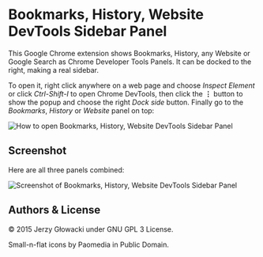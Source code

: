 Bookmarks, History, Website DevTools Sidebar Panel
==================================================

This Google Chrome extension shows Bookmarks, History, any Website or Google Search as Chrome Developer Tools Panels. It can be docked to the right, making a real sidebar.

To open it, right click anywhere on a web page and choose _Inspect Element_ or click _Ctrl-Shift-I_ to open Chrome DevTools, then click the **⋮** button to show the popup and choose the right _Dock side_ button. Finally go to the _Bookmarks_, _History_ or _Website_ panel on top:

![How to open Bookmarks, History, Website DevTools Sidebar Panel](http://i.imgur.com/jehSlib.gif)

Screenshot
----------

Here are all three panels combined:

![Screenshot of Bookmarks, History, Website DevTools Sidebar Panel](https://raw.githubusercontent.com/niutech/chrome-devtools-sidebar/master/images/large-preview.jpg)

Authors & License
-----------------

© 2015 Jerzy Głowacki under GNU GPL 3 License.

Small-n-flat icons by Paomedia in Public Domain.
